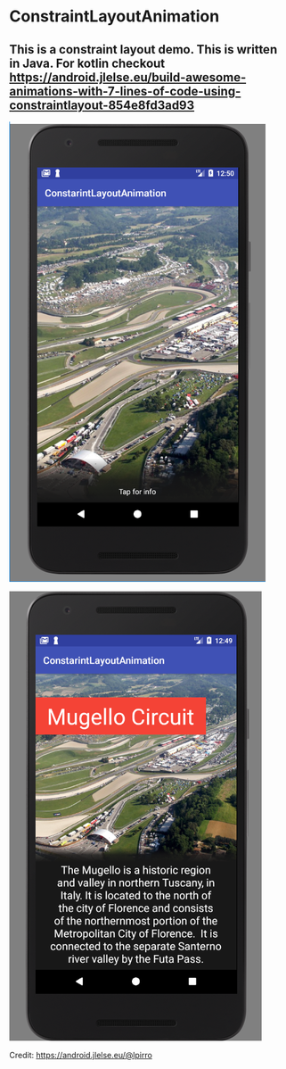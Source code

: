 # ConstraintLayoutAnimation

## This is a constraint layout demo. This is written in Java. For kotlin checkout https://android.jlelse.eu/build-awesome-animations-with-7-lines-of-code-using-constraintlayout-854e8fd3ad93

![](https://github.com/NikhilDhyani/ConstraintLayoutAnimation/blob/master/constrainLayoutHide.PNG)

![](https://github.com/NikhilDhyani/ConstraintLayoutAnimation/blob/master/constrainlayoutShow.PNG)

Credit:
https://android.jlelse.eu/@lpirro
